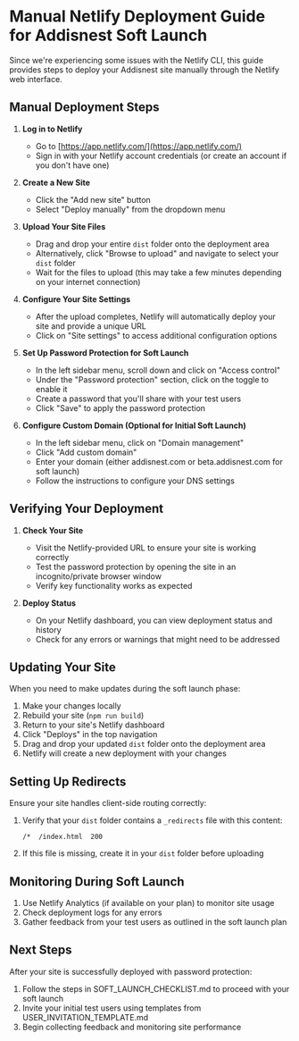 # Manual Netlify Deployment Guide for Addisnest Soft Launch

Since we're experiencing some issues with the Netlify CLI, this guide provides steps to deploy your Addisnest site manually through the Netlify web interface.

## Manual Deployment Steps

1. **Log in to Netlify**
   - Go to [https://app.netlify.com/](https://app.netlify.com/)
   - Sign in with your Netlify account credentials (or create an account if you don't have one)

2. **Create a New Site**
   - Click the "Add new site" button
   - Select "Deploy manually" from the dropdown menu

3. **Upload Your Site Files**
   - Drag and drop your entire `dist` folder onto the deployment area
   - Alternatively, click "Browse to upload" and navigate to select your `dist` folder
   - Wait for the files to upload (this may take a few minutes depending on your internet connection)

4. **Configure Your Site Settings**
   - After the upload completes, Netlify will automatically deploy your site and provide a unique URL
   - Click on "Site settings" to access additional configuration options

5. **Set Up Password Protection for Soft Launch**
   - In the left sidebar menu, scroll down and click on "Access control"
   - Under the "Password protection" section, click on the toggle to enable it
   - Create a password that you'll share with your test users
   - Click "Save" to apply the password protection

6. **Configure Custom Domain (Optional for Initial Soft Launch)**
   - In the left sidebar menu, click on "Domain management"
   - Click "Add custom domain"
   - Enter your domain (either addisnest.com or beta.addisnest.com for soft launch)
   - Follow the instructions to configure your DNS settings

## Verifying Your Deployment

1. **Check Your Site**
   - Visit the Netlify-provided URL to ensure your site is working correctly
   - Test the password protection by opening the site in an incognito/private browser window
   - Verify key functionality works as expected

2. **Deploy Status**
   - On your Netlify dashboard, you can view deployment status and history
   - Check for any errors or warnings that might need to be addressed

## Updating Your Site

When you need to make updates during the soft launch phase:

1. Make your changes locally
2. Rebuild your site (`npm run build`)
3. Return to your site's Netlify dashboard
4. Click "Deploys" in the top navigation
5. Drag and drop your updated `dist` folder onto the deployment area
6. Netlify will create a new deployment with your changes

## Setting Up Redirects

Ensure your site handles client-side routing correctly:

1. Verify that your `dist` folder contains a `_redirects` file with this content:
   ```
   /*  /index.html  200
   ```
2. If this file is missing, create it in your `dist` folder before uploading

## Monitoring During Soft Launch

1. Use Netlify Analytics (if available on your plan) to monitor site usage
2. Check deployment logs for any errors
3. Gather feedback from your test users as outlined in the soft launch plan

## Next Steps

After your site is successfully deployed with password protection:

1. Follow the steps in SOFT_LAUNCH_CHECKLIST.md to proceed with your soft launch
2. Invite your initial test users using templates from USER_INVITATION_TEMPLATE.md
3. Begin collecting feedback and monitoring site performance
